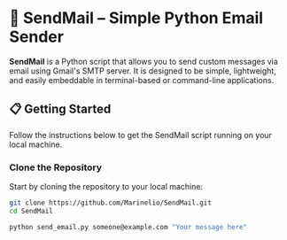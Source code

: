 # 📧 SendMail – Simple Python Email Sender

**SendMail** is a Python script that allows you to send custom messages via email using Gmail's SMTP server. It is designed to be simple, lightweight, and easily embeddable in terminal-based or command-line applications.

## 📋 Getting Started

Follow the instructions below to get the SendMail script running on your local machine.

###  Clone the Repository

Start by cloning the repository to your local machine:

```bash
git clone https://github.com/Marinelio/SendMail.git
cd SendMail

python send_email.py someone@example.com "Your message here"
